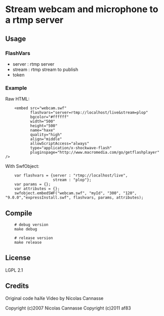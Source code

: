 # Stream webcam and microphone to a rtmp server

## Usage

### FlashVars

* server : rtmp server
* stream : rtmp stream to publish
* token

### Example

Raw HTML:

        <embed src="webcam.swf"
               flashvars="server=rtmp://localhost/live&stream=plop"
               bgcolor="#ffffff"
               width="500"
               height="500"
               name="haxe"
               quality="high"
               align="middle"
               allowScriptAccess="always"
               type="application/x-shockwave-flash"
               pluginspage="http://www.macromedia.com/go/getflashplayer" />

With SwfObject:

        var flashvars = {server : "rtmp://localhost/live",
                         stream : "plop"};
        var params = {};
        var attributes = {};
        swfobject.embedSWF("webcam.swf", "myId", "300", "120", "9.0.0","expressInstall.swf", flashvars, params, attributes);


## Compile

        # debug version
        make debug

        # release version
        make release

## License

LGPL 2.1

## Credits

Original code haXe Video by Nicolas Cannasse

Copyright (c)2007 Nicolas Cannasse
Copyright (c)2011 af83
